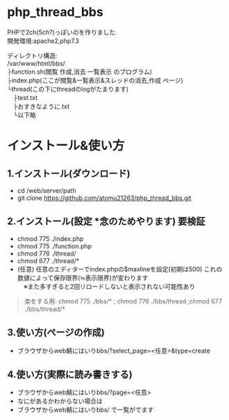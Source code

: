 # php_thread_bbs

PHPで2ch(5ch?)っぽいのを作りました.  
開発環境:apache2,php7.3

ディレクトリ構造:  
/var/www/html/bbs/  
├function.sh(閲覧 作成,消去 一覧表示 のプログラム)  
├index.php(ここが閲覧&一覧表示&スレッドの消去,作成 ページ)  
└thread(この下にthreadのlogがたまります)  
　├test.txt  
　├おすきなように.txt  
　└以下略 
# インストール&使い方  
## 1.インストール(ダウンロード)  
 * cd /web/server/path  
 * git clone https://github.com/atomu21263/php_thread_bbs.git  
## 2.インストール(設定 *念のためやります) 要検証  
 * chmod 775 ./index.php  
 * chmod 775 ./function.php  
 * chmod 776 ./thread/  
 * chmod 677 ./thread/*
 * (任意) 任意のエディターでindex.phpの$maxlineを設定(初期は500) これの数値によって保存限界(≒表示限界)が変わります  
　※また多すぎると2回リロードしないと表示されない可能性あり  
  > 楽をする用: chmod 775 ./bbs/* ; chmod 776 ./bbs/thread ;chmod 677 ./bbs/thread/*  
## 3.使い方(ぺージの作成)  
 * ブラウザからweb鯖にはいりbbs/?select_page=<任意>&type=create  
## 4.使い方(実際に読み書きする)  
 * ブラウザからweb鯖にはいりbbs/?page=<任意>  
 * なにがあるかわからない場合は  
 * ブラウザからweb鯖にはいりbbs/ で一覧がでます
